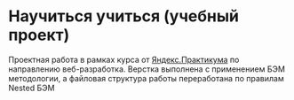 # Научиться учиться (учебный проект)

Проектная работа в рамках курса от [Яндекс.Практикума](http://praktikum.yandex.ru/) по направлению веб-разработка. Верстка выполнена с применением БЭМ методологии, а файловая структура работы переработана по правилам Nested БЭМ
